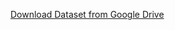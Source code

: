 [Download Dataset from Google Drive](https://drive.google.com/drive/folders/1_VF_D2PUITXaddbUpNy7aGUoWH1Y8AI4?usp=share_link)

